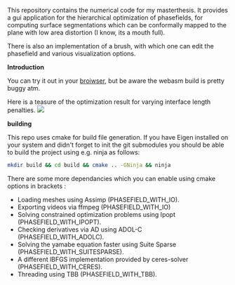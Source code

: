 This repository contains the numerical code for my masterthesis.
It provides a gui application for the hierarchical optimization of phasefields,
for computing surface segmentations which can be conformally mapped
to the plane with low area distortion (I know, its a mouth full).

There is also an implementation of a brush, with which one can edit the phasefield
and various visualization options.

**Introduction**

You can try it out in your [broiwser](https://janos95.gitlab.io/wasm-test/), but be aware the 
webasm build is pretty buggy atm.

Here is a teasure of the optimization result for varying interface length penalties.
![](images/image.png)

**building**

This repo uses cmake for build file generation. 
If you have Eigen installed on your system and didn't forget
to init the git submodules you should be able to build the 
project using e.g. ninja as follows:

```bash
mkdir build && cd build && cmake .. -GNinja && ninja
```

There are some more dependancies which you can enable using cmake options in brackets :
- Loading meshes using Assimp (PHASEFIELD_WITH_IO).
- Exporting videos via ffmpeg (PHASEFIELD_WITH_IO)
- Solving constrained optimization problems using  Ipopt (PHASEFIELD_WITH_IPOPT).
- Checking derivatives via AD using ADOL-C (PHASEFIELD_WITH_ADOLC).
- Solving the yamabe equation faster using Suite Sparse (PHASEFIELD_WITH_SUITESPARSE).
- A different lBFGS implementation provided by ceres-solver (PHASEFIELD_WITH_CERES).
- Threading using TBB (PHASEFIELD_WITH_TBB).


